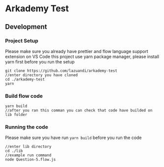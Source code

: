 # Arkademy Test
## Development

### Project Setup
Please make sure you already have prettier and flow language support extension on VS Code 
this project use yarn package manager, please install yarn first before you run the setup
```
git clone https://github.com/lazuandi/arkademy-test
//enter directory you have cloned
cd ./arkademy-test
yarn
```

### Build flow code
```
yarn build
//after you ran this comman you can check that code have builded on lib folder
```

### Running the code
Please make sure you have run ``yarn build`` before you run the code
```
//enter lib directory
cd ./lib
//example run command
node Question-5.flow.js
```